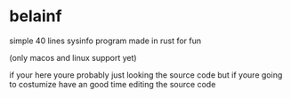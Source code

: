 # belainf
simple 40 lines sysinfo program made in rust for fun

(only macos and linux support yet)

if your here youre probably just looking the source code but if youre going to costumize have an good time editing the source code
